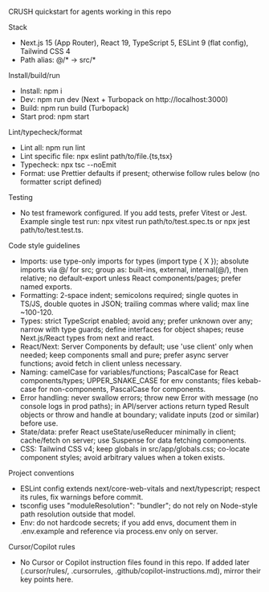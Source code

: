CRUSH quickstart for agents working in this repo

Stack
- Next.js 15 (App Router), React 19, TypeScript 5, ESLint 9 (flat config), Tailwind CSS 4
- Path alias: @/* -> src/*

Install/build/run
- Install: npm i
- Dev: npm run dev (Next + Turbopack on http://localhost:3000)
- Build: npm run build (Turbopack)
- Start prod: npm start

Lint/typecheck/format
- Lint all: npm run lint
- Lint specific file: npx eslint path/to/file.{ts,tsx}
- Typecheck: npx tsc --noEmit
- Format: use Prettier defaults if present; otherwise follow rules below (no formatter script defined)

Testing
- No test framework configured. If you add tests, prefer Vitest or Jest. Example single test run: npx vitest run path/to/test.spec.ts or npx jest path/to/test.test.ts.

Code style guidelines
- Imports: use type-only imports for types (import type { X }); absolute imports via @/ for src; group as: built-ins, external, internal(@/), then relative; no default-export unless React components/pages; prefer named exports.
- Formatting: 2-space indent; semicolons required; single quotes in TS/JS, double quotes in JSON; trailing commas where valid; max line ~100-120.
- Types: strict TypeScript enabled; avoid any; prefer unknown over any; narrow with type guards; define interfaces for object shapes; reuse Next.js/React types from next and react.
- React/Next: Server Components by default; use 'use client' only when needed; keep components small and pure; prefer async server functions; avoid fetch in client unless necessary.
- Naming: camelCase for variables/functions; PascalCase for React components/types; UPPER_SNAKE_CASE for env constants; files kebab-case for non-components, PascalCase for components.
- Error handling: never swallow errors; throw new Error with message (no console logs in prod paths); in API/server actions return typed Result objects or throw and handle at boundary; validate inputs (zod or similar) before use.
- State/data: prefer React useState/useReducer minimally in client; cache/fetch on server; use Suspense for data fetching components.
- CSS: Tailwind CSS v4; keep globals in src/app/globals.css; co-locate component styles; avoid arbitrary values when a token exists.

Project conventions
- ESLint config extends next/core-web-vitals and next/typescript; respect its rules, fix warnings before commit.
- tsconfig uses "moduleResolution": "bundler"; do not rely on Node-style path resolution outside that model.
- Env: do not hardcode secrets; if you add envs, document them in .env.example and reference via process.env only on server.

Cursor/Copilot rules
- No Cursor or Copilot instruction files found in this repo. If added later (.cursor/rules/, .cursorrules, .github/copilot-instructions.md), mirror their key points here.

